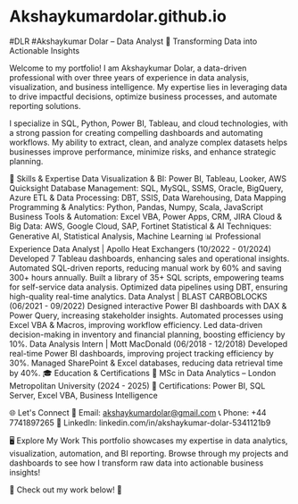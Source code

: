 # Akshaykumardolar.github.io

#DLR
#Akshaykumar Dolar – Data Analyst
🚀 Transforming Data into Actionable Insights

Welcome to my portfolio! I am Akshaykumar Dolar, a data-driven professional with over three years of experience in data analysis, visualization, and business intelligence. My expertise lies in leveraging data to drive impactful decisions, optimize business processes, and automate reporting solutions.

I specialize in SQL, Python, Power BI, Tableau, and cloud technologies, with a strong passion for creating compelling dashboards and automating workflows. My ability to extract, clean, and analyze complex datasets helps businesses improve performance, minimize risks, and enhance strategic planning.

🔹 Skills & Expertise
Data Visualization & BI: Power BI, Tableau, Looker, AWS Quicksight
Database Management: SQL, MySQL, SSMS, Oracle, BigQuery, Azure
ETL & Data Processing: DBT, SSIS, Data Warehousing, Data Mapping
Programming & Analytics: Python, Pandas, Numpy, Scala, JavaScript
Business Tools & Automation: Excel VBA, Power Apps, CRM, JIRA
Cloud & Big Data: AWS, Google Cloud, SAP, Fortinet
Statistical & AI Techniques: Generative AI, Statistical Analysis, Machine Learning
📊 Professional Experience
Data Analyst | Apollo Heat Exchangers (10/2022 - 01/2024)
Developed 7 Tableau dashboards, enhancing sales and operational insights.
Automated SQL-driven reports, reducing manual work by 60% and saving 300+ hours annually.
Built a library of 35+ SQL scripts, empowering teams for self-service data analysis.
Optimized data pipelines using DBT, ensuring high-quality real-time analytics.
Data Analyst | BLAST CARBOBLOCKS (06/2021 - 09/2022)
Designed interactive Power BI dashboards with DAX & Power Query, increasing stakeholder insights.
Automated processes using Excel VBA & Macros, improving workflow efficiency.
Led data-driven decision-making in inventory and financial planning, boosting efficiency by 10%.
Data Analysis Intern | Mott MacDonald (06/2018 - 12/2018)
Developed real-time Power BI dashboards, improving project tracking efficiency by 30%.
Managed SharePoint & Excel databases, reducing data retrieval time by 40%.
🎓 Education & Certifications
📖 MSc in Data Analytics – London Metropolitan University (2024 - 2025)
📜 Certifications: Power BI, SQL Server, Excel VBA, Business Intelligence

🌐 Let's Connect
📩 Email: akshaykumardolar@gmail.com
📞 Phone: +44 7741897265
🔗 LinkedIn: linkedin.com/in/akshaykumar-dolar-5341121b9

🖥️ Explore My Work
This portfolio showcases my expertise in data analytics, visualization, automation, and BI reporting. Browse through my projects and dashboards to see how I transform raw data into actionable business insights!

🚀 Check out my work below! 🚀





